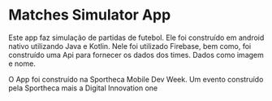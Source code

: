 # Matches Simulator App

Este app faz simulação de partidas de futebol. Ele foi construído em android nativo utilizando Java e Kotlin. Nele foi utilizado Firebase, bem como, foi construído uma Api para fornecer os dados dos times. Dados como imagem e nome. 

O App foi construído na Sportheca Mobile Dev Week. Um evento construído pela Sportheca mais a  Digital Innovation one
